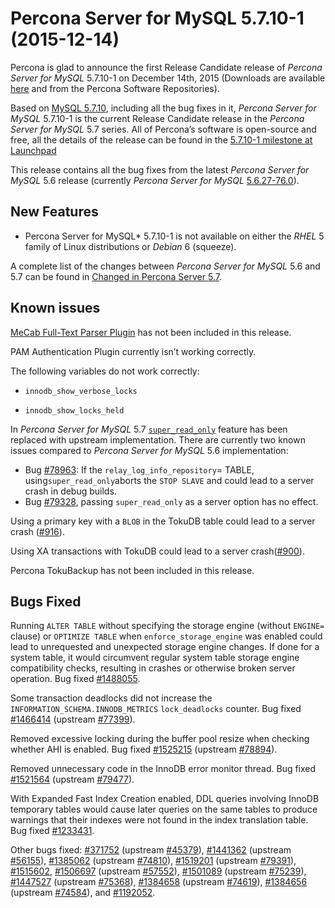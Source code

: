 # Percona Server for MySQL 5.7.10-1 (2015-12-14)

Percona is glad to announce the first Release Candidate release of *Percona Server for MySQL* 5.7.10-1 on December 14th, 2015 (Downloads are available [here](http://www.percona.com/downloads/Percona-Server-5.7/Percona-Server-5.7.10-1rc1/)
and from the Percona Software Repositories).

Based on [MySQL 5.7.10](http://dev.mysql.com/doc/relnotes/mysql/5.7/en/news-5-7-10.html), including
all the bug fixes in it, *Percona Server for MySQL* 5.7.10-1 is the current Release
Candidate release in the *Percona Server for MySQL* 5.7 series. All of Percona’s
software is open-source and free, all the details of the release can be found
in the [5.7.10-1 milestone at Launchpad](https://launchpad.net/percona-server/+milestone/5.7.10-1rc1)

This release contains all the bug fixes from the latest *Percona Server for MySQL* 5.6
release (currently *Percona Server for MySQL* [5.6.27-76.0](http://www.percona.com/doc/percona-server/5.6/release-notes/Percona-Server-5.6.27-76.0.html)).

## New Features

* Percona Server for MySQL* 5.7.10-1 is not available on either the *RHEL* 5 family of Linux distributions or *Debian* 6 (squeeze).

A complete list of the changes between *Percona Server for MySQL* 5.6 and 5.7 can be found in [Changed in Percona Server 5.7](/changed_in_57.md).

## Known issues

[MeCab Full-Text Parser Plugin](https://dev.mysql.com/doc/refman/5.7/en/fulltext-search-mecab.html)  has not been included in this release.

PAM Authentication Plugin currently isn’t working correctly.

The following variables do not work correctly:

* `innodb_show_verbose_locks`

* `innodb_show_locks_held`


In *Percona Server for MySQL* 5.7 [`super_read_only`](https://www.percona.com/doc/percona-server/5.6/management/super_read_only.html) feature has been replaced with upstream implementation. There are currently two known issues compared to *Percona Server for MySQL* 5.6 implementation:

* Bug [#78963](http://bugs.mysql.com/bug.php?id=78963): If the `relay_log_info_repository`= TABLE, using`super_read_only`aborts the `STOP SLAVE` and could lead to a server crash in debug builds.
* Bug [#79328](http://bugs.mysql.com/bug.php?id=79328), passing `super_read_only` as a server option has no effect. 

Using a primary key with a `BLOB` in the TokuDB table could lead to a server crash ([#916](https://tokutek.atlassian.net/browse/DB-916)).

Using XA transactions with TokuDB could lead to a server crash([#900](https://tokutek.atlassian.net/browse/DB-900)).

Percona TokuBackup has not been included in this release.

## Bugs Fixed

Running `ALTER TABLE` without specifying the storage engine (without `ENGINE=` clause) or `OPTIMIZE TABLE` when `enforce_storage_engine` was enabled could lead to unrequested and unexpected storage engine changes. If done for a system table, it would circumvent regular system table storage engine compatibility checks, resulting in crashes or otherwise broken server operation. Bug fixed [#1488055](https://bugs.launchpad.net/percona-server/+bug/1488055).

Some transaction deadlocks did not increase the `INFORMATION_SCHEMA.INNODB_METRICS` `lock_deadlocks` counter. Bug fixed [#1466414](https://bugs.launchpad.net/percona-server/+bug/1466414) (upstream [#77399](http://bugs.mysql.com/bug.php?id=77399)).

Removed excessive locking during the buffer pool resize when checking whether
AHI is enabled. Bug fixed [#1525215](https://bugs.launchpad.net/percona-server/+bug/1525215) (upstream [#78894](http://bugs.mysql.com/bug.php?id=78894)).

Removed unnecessary code in the InnoDB error monitor thread. Bug fixed
[#1521564](https://bugs.launchpad.net/percona-server/+bug/1521564) (upstream [#79477](http://bugs.mysql.com/bug.php?id=79477)).

With Expanded Fast Index Creation enabled, DDL queries involving InnoDB temporary tables would cause later queries on the same tables to produce warnings that their indexes were not found in the index translation table. Bug fixed [#1233431](https://bugs.launchpad.net/percona-server/+bug/1233431).

Other bugs fixed: [#371752](https://bugs.launchpad.net/percona-server/+bug/371752) (upstream [#45379](http://bugs.mysql.com/bug.php?id=45379)), [#1441362](https://bugs.launchpad.net/percona-server/+bug/1441362)
(upstream [#56155](http://bugs.mysql.com/bug.php?id=56155)), [#1385062](https://bugs.launchpad.net/percona-server/+bug/1385062) (upstream [#74810](http://bugs.mysql.com/bug.php?id=74810)),
[#1519201](https://bugs.launchpad.net/percona-server/+bug/1519201) (upstream [#79391](http://bugs.mysql.com/bug.php?id=79391)), [#1515602](https://bugs.launchpad.net/percona-server/+bug/1515602), [#1506697](https://bugs.launchpad.net/percona-server/+bug/1506697)
(upstream [#57552](http://bugs.mysql.com/bug.php?id=57552)), [#1501089](https://bugs.launchpad.net/percona-server/+bug/1501089) (upstream [#75239](http://bugs.mysql.com/bug.php?id=75239)),
[#1447527](https://bugs.launchpad.net/percona-server/+bug/1447527) (upstream [#75368](http://bugs.mysql.com/bug.php?id=75368)), [#1384658](https://bugs.launchpad.net/percona-server/+bug/1384658) (upstream
[#74619](http://bugs.mysql.com/bug.php?id=74619)), [#1384656](https://bugs.launchpad.net/percona-server/+bug/1384656) (upstream [#74584](http://bugs.mysql.com/bug.php?id=74584)), and
[#1192052](https://bugs.launchpad.net/percona-server/+bug/1192052).
